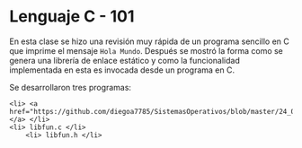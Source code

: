 # Lenguaje C - 101

En esta clase se hizo una revisión muy rápida de un programa sencillo en C que imprime el mensaje <code>Hola Mundo</code>. 
Después se mostró la forma como se genera una librería de enlace estático y como la funcionalidad implementada
en esta es invocada desde un programa en C.

Se desarrollaron tres programas: 

	<li> <a href="https://github.com/diegoa7785/SistemasOperativos/blob/master/24_05_2019/basico.c>"basico.c </a> </li>
	<li> libfun.c </li>
        <li> libfun.h </li>

